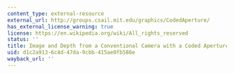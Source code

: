 ```yaml
---
content_type: external-resource
external_url: http://groups.csail.mit.edu/graphics/CodedAperture/
has_external_license_warning: true
license: https://en.wikipedia.org/wiki/All_rights_reserved
status: ''
title: Image and Depth from a Conventional Camera with a Coded Aperture
uid: d1c2a913-6c4d-47da-9cbb-415ae0fb586e
wayback_url: ''
---
```

